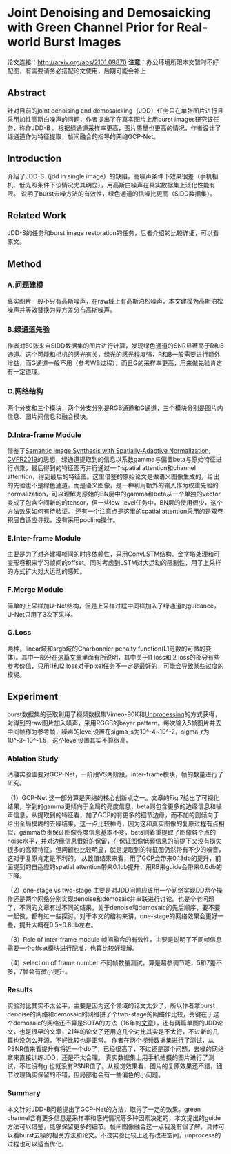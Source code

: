 # Joint Denoising and Demosaicking with Green Channel Prior for Real-world Burst Images

论文连接：http://arxiv.org/abs/2101.09870
**注意**：办公环境所限本文暂时不好配图，有需要请务必搭配论文使用，后期可能会补上

## Abstract

针对目前的joint denoising and demosaicking（JDD）任务只在单张图片进行且采用加性高斯白噪声的问题，作者提出了在真实图片上用burst images研究该任务，称作JDD-B
。根据绿通道采样率更高，图片质量也更高的情况，作者设计了绿通道作为特征提取，帧间融合的指导的网络GCP-Net。

## Introduction

介绍了JDD-S（jdd in single image）的缺陷，高噪声条件下效果很差（手机相机、低光照条件下该情况尤其明显），用高斯白噪声在真实数据集上泛化性能有限。
说明了burst去噪方法的有效性，绿色通道的信噪比更高（SIDD数据集）。

## Related Work

JDD-S的任务和burst image restoration的任务，后者介绍的比较详细，可以看原文。

## Method

### A.问题建模

真实图片一般不只有高斯噪声，在raw域上有高斯泊松噪声，本文建模为高斯泊松噪声并等效替换为异方差分布高斯噪声。

### B.绿通道先验

作者对50张来自SIDD数据集的图片进行计算，发现绿色通道的SNR显著高于R和B通道。这个可能和相机的感光有关，绿光的感光程度强，R和B一般需要进行额外增益，而G通道一般不用（参考WB过程），而且G的采样率更高，用来做先验肯定有一定道理。

### C.网络结构

两个分支和三个模块，两个分支分别是RGB通道和G通道，三个模块分别是图片内信息、图片间信息和融合模块。

### D.Intra-frame Module

借鉴了[Semantic Image Synthesis with Spatially-Adaptive Normalization, CVPR2019](https://arxiv.org/abs/1903.07291)的思想，绿通道提取到的信息以系数gamma与偏置beta与原始特征进行点乘，最后得到的特征图再并行通过一个spatial attention和channel attention，得到最后的特征图。这里借鉴的原始论文是做语义图像生成的，给出的先验也不是绿色通道，而是语义图像，是一种利用额外的输入作为权重先验的normalization，可以理解为原始的BN层中的gamma和beta从一个单独的vector变成了包含空间新的的tensor，但一些low-level任务中，BN层的使用很少，这个方法效果如何有待验证。
还有一个注意点是这里的spatial attention采用的是双卷积层自适应寻找，没有采用pooling操作。

### E.Inter-frame Module

主要是为了对齐建模帧间的时序依赖性，采用ConvLSTM结构、金字塔处理和可变形卷积来学习帧间的offset。同时考虑到LSTM对大运动的限制性，用了上采样的方式扩大对大运动的感知。

### F.Merge Module

简单的上采样加U-Net结构，但是上采样过程中同样加入了绿通道的guidance，U-Net只用了3次下采样。

### G.Loss

两种，linear域和srgb域的Charbonnier penalty function(L1范数的可微的变体)。其中一部分在[这篇文章](https://blog.csdn.net/weixin_42447651/article/details/80809564)里面有所说明，其中关于l1 loss和l2 loss的部分有些参考价值，只用l1和l2 loss对于pixel任务不一定是最好的，可能会导致某些过度的模糊。

## Experiment

burst数据集的获取利用了视频数据集Vimeo-90K和[Unprocessing](https://people.csail.mit.edu/tfxue/papers/cvpr2019_unprocess.pdf)的方式获得，对得到的raw图片加入噪声，采用RGGB的bayer pattern。每次输入5帧图片并去中间帧作为参考帧，噪声的level设置在sigma_s为10^-4~10^-2，sigma_r为10^-3~10^-1.5，这个level设置其实不算很高。

### Ablation Study

消融实验主要对GCP-Net，一阶段VS两阶段，inter-frame模块，帧的数量进行了研究。

（1）GCP-Net
这一部分算是网络的核心创新点之一。文章的Fig.7给出了可视化结果，学到的gamma更倾向于全局的亮度信息，beta则包含更多的边缘信息和噪声信息，从提取到的特征看，加了GCP的有更多的细节边缘，而不加的则倾向于给出全局模糊的去噪结果。这一点比较神奇，因为这和真实图像的复原过程有点相似，gamma负责保证图像亮度信息基本不变，beta则着重提取了图像各个点的noise水平，并对边缘信息很好的保留，在保证图像低频信息的前提下又没有损失很多的高频特征。但问题也比较明显，就是提取到的特征图仍然带有不少的噪音，这对于复原肯定是不利的。
从数值结果来看，用了GCP会带来0.13db的提升，前面提到的自适应的spatial attention带来0.1db提升，用RB来guide会带来0.6db的下降。

（2）one-stage vs two-stage
主要是对JDD问题应该用一个网络实现DD两个操作还是两个网络分别实现denoise和demosaic并串联进行讨论。也是个老问题了，不同的文章有过不同的结果，关于denoise和demosaic的先后顺序，要不要一起做，都有过一些探讨。对于本文的结构来讲，one-stage的网络效果会更好一些，提升大概在0.5~0.8db左右。

（3）Role of inter-frame module
帧间融合的有效性，主要是说明了不同帧信息需要一个offset模块进行配准，也算比较好理解。

（4）selection of frame number
不同帧数量测试，算是超参调节吧，5和7差不多，7帧会有微小提升。

### Results

实验对比其实不太公平，主要是因为这个领域的论文太少了，所以作者拿burst denoise的网络和demosaic的网络拼了个two-stage的网络作比较，关键在于这个demosaic的网络还不算是SOTA的方法（16年的[文章](http://groups.csail.mit.edu/graphics/demosaicnet/)），还有两篇单图的JDD论文，也是很早的文章，21年的论文了还用这几个对比其实是不太行，不过新的几篇也没怎么开源，不好比较也是正常。
作者在两个视频数据集进行了测试，从PSNR值来看提升有将近一个db了，已经很高了，不过还是那个问题，去噪的网络拿来直接训练JDD，还是不太合理。
真实数据集上用手机拍摄的图片进行了测试，不过没有gt也就没有PSNR值了。从视觉效果看，图片的复原效果还不错，细节纹理确实保留的不错，但局部也会有一些偏色的小问题。

### Summary
本文针对JDD-B问题提出了GCP-Net的方法，取得了一定的效果。green channel含有更多信息是采样率和感光情况等多种因素决定的，本文提出的guide方法可以借鉴，能够保留更多的细节。帧间图像融合这一点我没有很了解，具体可以看burst去噪的相关方法和论文。不过实验比较上还有改进空间，unprocess的过程也可以适当优化。
